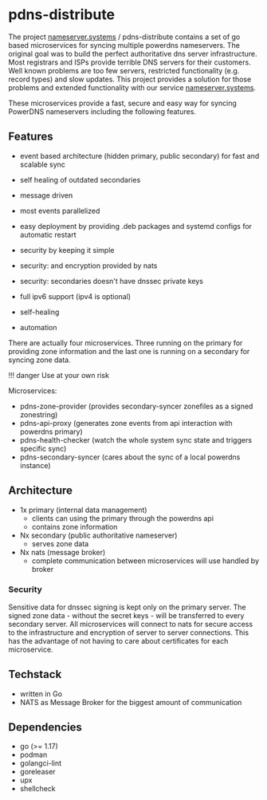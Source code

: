 # pdns-distribute

The project [nameserver.systems](https://nameserver.systems) / pdns-distribute contains a set of go based microservices
for syncing multiple powerdns nameservers. The original goal was to build the perfect authoritative dns server
infrastructure. Most registrars and ISPs provide terrible DNS servers for their customers. Well known problems are too few servers,
restricted functionality (e.g. record types) and slow updates. This project provides a solution for those
problems and extended functionality with our service [nameserver.systems](https://nameserver.systems).

These microservices provide a fast, secure and easy way for syncing PowerDNS nameservers including the following
features.

## Features
* event based architecture (hidden primary, public secondary) for fast and scalable sync
* self healing of outdated secondaries
* message driven 
* most events parallelized
* easy deployment by providing .deb packages and systemd configs for automatic restart
* security by keeping it simple
* security: and encryption provided by nats
* security: secondaries doesn't have dnssec private keys
* full ipv6 support (ipv4 is optional)

* self-healing
* automation

There are actually four microservices. Three running on the primary for providing zone information and the last one
is running on a secondary for syncing zone data.

!!! danger
    Use at your own risk

Microservices:

- pdns-zone-provider (provides secondary-syncer zonefiles as a signed zonestring)
- pdns-api-proxy (generates zone events from api interaction with powerdns primary)
- pdns-health-checker (watch the whole system sync state and triggers specific sync)
- pdns-secondary-syncer (cares about the sync of a local powerdns instance)

## Architecture

- 1x primary (internal data management)
    - clients can using the primary through the powerdns api
    - contains zone information
- Nx secondary (public authoritative nameserver)
    - serves zone data
- Nx nats (message broker)
    - complete communication between microservices will use handled by broker

### Security

Sensitive data for dnssec signing is kept only on the primary server. The signed zone data - without the secret keys - will be
transferred to every secondary server. All microservices will connect to nats for
secure access
to the infrastructure and encryption of server to server connections. This has the advantage of not having to care about certificates
for each microservice.

## Techstack

* written in Go
* NATS as Message Broker for the biggest amount of communication

## Dependencies

* go (>= 1.17)
* podman
* golangci-lint
* goreleaser
* upx
* shellcheck
